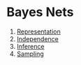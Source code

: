 # Bayes Nets

1. [Representation](./1/README.md)
2. [Independence](./2/README.md)
3. [Inference](./3/README.md)
4. [Sampling](./4/README.md)
